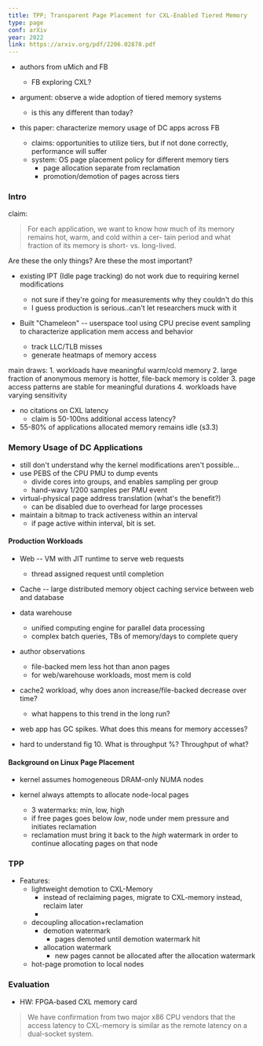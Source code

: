 ```yaml
---
title: TPP; Transparent Page Placement for CXL-Enabled Tiered Memory
type: page
conf: arXiv
year: 2022
link: https://arxiv.org/pdf/2206.02878.pdf
---
```



- authors from uMich and FB
    - FB exploring CXL?

- argument: observe a wide adoption of tiered memory systems
    - is this any different than today?

- this paper: characterize memory usage of DC apps across FB
    - claims: opportunities to utilize tiers, but if not done correctly,
      performance will suffer
    - system: OS page placement policy for different memory tiers
        - page allocation separate from reclamation
        - promotion/demotion of pages across tiers

### Intro

claim:

> For each application, we want to know how much of its memory remains hot,
> warm, and cold within a cer- tain period and what fraction of its memory is
> short- vs. long-lived.

Are these the only things? Are these the most important?

- existing IPT (Idle page tracking) do not work due to requiring kernel
  modifications
    - not sure if they're going for measurements why they couldn't do this
    - I guess production is serious..can't let researchers muck with it

- Built "Chameleon" -- userspace tool using CPU precise event sampling to
characterize application mem access and behavior
    - track LLC/TLB misses
    - generate heatmaps of memory access

main draws:
    1. workloads have meaningful warm/cold memory
    2. large fraction of anonymous memory is hotter, file-back memory is colder
    3. page access patterns are stable for meaningful durations
    4. workloads have varying sensitivity

- no citations on CXL latency
    - claim is 50-100ns additional access latency?
- 55-80% of applications allocated memory remains idle (s3.3)


### Memory Usage of DC Applications

- still don't understand why the kernel modifications aren't possible...
- use PEBS of the CPU PMU to dump events
    - divide cores into groups, and enables sampling per group
    - hand-wavy 1/200 samples per PMU event
- virtual-physical page address translation (what's the benefit?)
    - can be disabled due to overhead for large processes
- maintain a bitmap to track activeness within an interval
    - if page active within interval, bit is set.

#### Production Workloads

- Web -- VM with JIT runtime to serve web requests
    - thread assigned request until completion
- Cache -- large distributed memory object caching service between web and
  database
- data warehouse
    - unified computing engine for parallel data processing
    - complex batch queries, TBs of memory/days to complete query

- author observations
    - file-backed mem less hot than anon pages
    - for web/warehouse workloads, most mem is cold


- cache2 workload, why does anon increase/file-backed decrease over time?
    - what happens to this trend in the long run?
- web app has GC spikes. What does this means for memory accesses?
- hard to understand fig 10. What is throughput %? Throughput of what?

#### Background on Linux Page Placement

- kernel assumes homogeneous DRAM-only NUMA nodes

- kernel always attempts to allocate node-local pages
    - 3 watermarks: min, low, high
    - if free pages goes below _low_, node under mem pressure and initiates
      reclamation
    - reclamation must bring it back to the _high_ watermark in order to
    continue allocating pages on that node


### TPP

- Features:
    - lightweight demotion to CXL-Memory
        - instead of reclaiming pages, migrate to CXL-memory instead, reclaim
          later
        -
    - decoupling allocation+reclamation
        - demotion watermark
            - pages demoted until demotion watermark hit
        - allocation watermark
            - new pages cannot be allocated after the allocation watermark
    - hot-page promotion to local nodes

### Evaluation

- HW: FPGA-based CXL memory card

> We have confirmation from two major x86 CPU vendors that the access latency to
> CXL-memory is similar as the remote latency on a dual-socket system.
